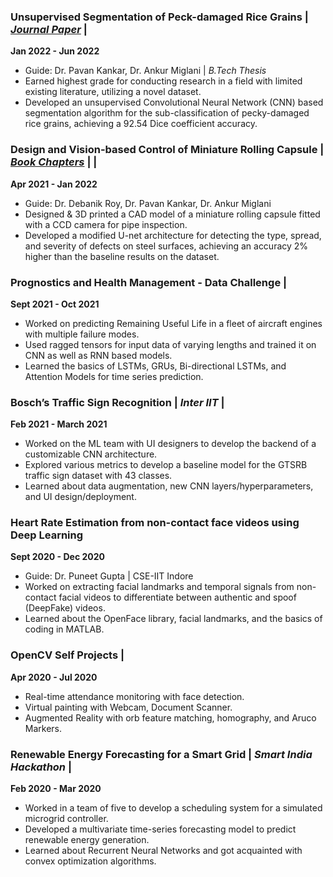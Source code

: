 <div class="card">
  <h3>Unsupervised Segmentation of Peck-damaged Rice Grains | <a href="https://drive.google.com/drive/folders/1Zj8FODrQZ28_UUHMtTjT-vnnxOufIv9t"><em>Journal Paper</em></a> | <a href="https://github.com/Sakshee5/Rice-Grain-Quality-Inspection-/tree/main"><i class="fa fa-github"></i></a></h3>
  <p><b>Jan 2022 - Jun 2022</b></p>
  <ul>
    <li>Guide: Dr. Pavan Kankar, Dr. Ankur Miglani | <em>B.Tech Thesis</em></li>
    <li>Earned highest grade for conducting research in a field with limited existing literature, utilizing a novel dataset.</li>
    <li>Developed an unsupervised Convolutional Neural Network (CNN) based segmentation algorithm for the sub-classification of pecky-damaged rice grains, achieving a 92.54 Dice coefficient accuracy.</li>
  </ul>
</div>

<div class="card">
  <h3>Design and Vision-based Control of Miniature Rolling Capsule | <a href="https://www.sciencedirect.com/science/article/abs/pii/B9780323907897000014"><em>Book Chapters</em></a> | <a href="https://drive.google.com/drive/folders/1SeUJt5s16n4aFpP1cEXWcC-AxzqBd5T0"><i class="fa fa-link"></i></a> | <a href="https://github.com/Sakshee5/Steel-Defect-Detection"><i class="fa fa-github"></i></a></h3>
  <p><b>Apr 2021 - Jan 2022</b></p>
  <ul>
    <li>Guide: Dr. Debanik Roy, Dr. Pavan Kankar, Dr. Ankur Miglani</li>
    <li>Designed & 3D printed a CAD model of a miniature rolling capsule fitted with a CCD camera for pipe inspection.</li>
    <li>Developed a modified U-net architecture for detecting the type, spread, and severity of defects on steel surfaces, achieving an accuracy 2% higher than the baseline results on the dataset.</li>
  </ul>
</div>

<div class="card">
  <h3>Prognostics and Health Management - Data Challenge | <a href="https://github.com/Sakshee5/PHM--RUL-Prediction-Challenge"><i class="fa fa-github"></i></a></h3>
  <p><b>Sept 2021 - Oct 2021</b></p>
  <ul>
    <li>Worked on predicting Remaining Useful Life in a fleet of aircraft engines with multiple failure modes.</li>
    <li>Used ragged tensors for input data of varying lengths and trained it on CNN as well as RNN based models.</li>
    <li>Learned the basics of LSTMs, GRUs, Bi-directional LSTMs, and Attention Models for time series prediction.</li>
  </ul>
</div>

<div class="card">
  <h3>Bosch’s Traffic Sign Recognition | <em>Inter IIT</em> | <a href="https://github.com/Sakshee5/traffic_sign_recognition"><i class="fa fa-github"></i></a></h3>
  <p><b>Feb 2021 - March 2021</b></p>
  <ul>
    <li>Worked on the ML team with UI designers to develop the backend of a customizable CNN architecture.</li>
    <li>Explored various metrics to develop a baseline model for the GTSRB traffic sign dataset with 43 classes.</li>
    <li>Learned about data augmentation, new CNN layers/hyperparameters, and UI design/deployment.</li>
  </ul>
</div>

<div class="card">
  <h3>Heart Rate Estimation from non-contact face videos using Deep Learning</h3>
  <p><b>Sept 2020 - Dec 2020</b></p>
  <ul>
    <li>Guide: Dr. Puneet Gupta | CSE-IIT Indore</li>
    <li>Worked on extracting facial landmarks and temporal signals from non-contact facial videos to differentiate between authentic and spoof (DeepFake) videos.</li>
    <li>Learned about the OpenFace library, facial landmarks, and the basics of coding in MATLAB.</li>
  </ul>
</div>

<div class="card">
  <h3>OpenCV Self Projects | <a href="https://github.com/Sakshee5"><i class="fa fa-github"></i></a></h3>
  <p><b>Apr 2020 - Jul 2020</b></p>
  <ul>
    <li>Real-time attendance monitoring with face detection.</li>
    <li>Virtual painting with Webcam, Document Scanner.</li>
    <li>Augmented Reality with orb feature matching, homography, and Aruco Markers.</li>
  </ul>
</div>

<div class="card">
  <h3>Renewable Energy Forecasting for a Smart Grid | <em>Smart India Hackathon</em> | <a href="https://github.com/Sakshee5/Renewable-Energy-Forecasting-for-Integrated-Smart-Grid"><i class="fa fa-github"></i></a></h3>
  <p><b>Feb 2020 - Mar 2020</b></p>
  <ul>
    <li>Worked in a team of five to develop a scheduling system for a simulated microgrid controller.</li>
    <li>Developed a multivariate time-series forecasting model to predict renewable energy generation.</li>
    <li>Learned about Recurrent Neural Networks and got acquainted with convex optimization algorithms.</li>
  </ul>
</div>
